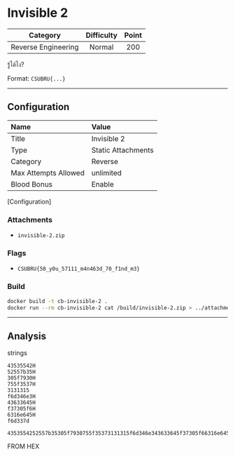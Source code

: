 # Invisible 2

| Category | Difficulty | Point |
| :-: | :-: | :-: |
| Reverse Engineering | Normal | 200 |

รู้ได้ไง?

Format: `CSUBRU{...}`

---

## Configuration

| Name | Value |
| :- | :- |
| Title | Invisible 2 |
| Type | Static Attachments |
| Category | Reverse |
| Max Attempts Allowed | unlimited |
| Blood Bonus | Enable |

[Configuration]

### Attachments

- `invisible-2.zip`

### Flags

- `CSUBRU{50_y0u_57111_m4n463d_70_f1nd_m3}`

### Build

```sh
docker build -t cb-invisible-2 .
docker run --rm cb-invisible-2 cat /build/invisible-2.zip > ../attachments/invisible-2.zip
```

---

## Analysis

strings

```text
43535542H
52557b35H
305f7930H
755f3537H
3131315
f6d346e3H
43633645H
f37305f6H
6316e645H
f6d337d
```

```text
4353554252557b35305f7930755f35373131315f6d346e343633645f37305f66316e645f6d337d
```

FROM HEX
